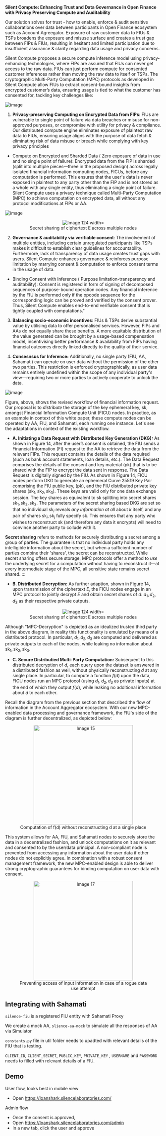 **Silent Compute: Enhancing Trust and Data Governance in Open Finance with Privacy Preserving Compute and Auditability**

Our solution solves for trust - how to enable, enforce & audit sensitive collaborations over data between participants in Open Finance ecosystem such as Account Agreegator. Exposure of raw customer data to FIUs & TSPs broadens the exposure and misuse surface and creates a trust gap between FIPs & FIUs, resulting in hesitant and limited participation due to insufficient assurance & clarity regarding data usage and privacy concerns.

Silent Compute proposes a secure compute inference model using privacy-enhancing technologies, where FIPs are assured that FIUs can never get access to the raw data. FIUs can just perform compute for consented customer inferences rather than moving the raw data to itself or TSPs. The cryptographic Multi-Party Computation (MPC) protocols as developed in Silent Compute allow FIUs to extract consent-bound insights from encrypted customer’s data, ensuring usage is tied to what the customer has consented for, tackling key challenges like:

![image](https://github.com/user-attachments/assets/880c769b-1228-415b-b53c-6e88d307f6bd)

1. **Privacy-preserving Computing on Encrypted Data from FIPs**: FIUs are vulnerable to single point of failure via data breaches or misuse for non-approved purposes, or compromise with utility for privacy & compliance. Our distributed compute engine eliminates exposure of plaintext raw data to FIUs, ensuring usage aligns with the purpose of data fetch & eliminating risk of data misuse or breach while complying with key privacy principles

- Compute on Encrypted and Sharded Data ( Zero exposure of data in use and no single point of failure): Encrypted data from the FIP is sharded (split into multiple pieces—three in the proposed design) across legally isolated financial information computing nodes, FICUs, before any computation is performed. This ensures that the user's data is never exposed in plaintext to any party other than the FIP and is not stored as a whole with any single entity, thus eliminating a single point of failure. Silent Compute uses a privacy technique called Multi-Party Computation (MPC) to achieve computation on encrypted data, all without any protocol modifications at FIPs or AA.

![image](https://github.com/user-attachments/assets/f6dafcfa-2b27-4e6b-8189-51b8bfc6e29f)

 <div style="text-align: center;">
    <figure>
        <img src="https://github.com/user-attachments/assets/81de190b-d018-4e85-8914-fb0f7a8c4bda" alt="Image 124 width="200"/>
        <figcaption>Secret sharing of ciphertext E across multiple nodes </figcaption>
    </figure>
</div>

2. **Governance & auditability via verifiable consent**: The involvement of multiple entities, including certain unregulated participants like TSPs makes it difficult to establish clear guidelines for accountability. Furthermore, lack of transparency of data usage creates trust gaps with users. Silent Compute enhances governance & reinforces purpose limitation by marrying consent & computation to enforce consent terms in the usage of data.

- Binding Consent with Inference ( Purpose limitation-transparency and auditability): Consent is registered in form of signing of decomposed sequences of purpose-bound operation codes. Any financial inference by the FIU is performed only if the opcode sequence for the corresponding logic can be proved and verified by the consent prover. Thus, Silent Compute enables end-to-end verifiable consent that is tightly coupled with computations."

3. **Balancing socio-economic incentives**: FIUs & TSPs derive substantial value by utilising data to offer personalised services. However, FIPs and AAs do not equally share these benefits. A more equitable distribution of the value generated can be brought by a usage-based compensation model, incentivising better performance & availability from FIPs having financial outcomes directly linked directly to the quality of their service.

4. **Consesnsus for Inference:** Additionally, no single party (FIU, AA, Sahamati) can operate on user data without the permission of the other two parties. This restriction is enforced cryptographically, as user data remains entirely undefined within the scope of any individual party's view—requiring two or more parties to actively cooperate to unlock the data.

![image](https://github.com/user-attachments/assets/f6dafcfa-2b27-4e6b-8189-51b8bfc6e29f)

Figure, above, shows the revised workflow of financial information request. Our proposal is to _distribute_ the storage of the key ephemeral key, $\mathsf{sk}$, amongst Financial Information Compute Unit (FICU) nodes. In practice, as an example in context of this white paper, these compute nodes can be operated by AA, FIU, and Sahamati, each running one instance. Let's see the adaptations in context of the existing workflow.

- **A. Initiating a Data Request with Distributed Key Generation (DKG):**
  As shown in Figure 14, after the user’s consent is obtained, the FIU sends a Financial Information (FI) request to the AA to retrieve the data from the relevant FIPs. This request contains the details of the data required (such as bank account statements, loan details, etc.). The Data Request comprises the details of the consent and key material ($\mathsf{pk}$) that is to be shared with the FIP to encrypt the data sent in response. The Data Request is digitally signed by the FIU. As shown in Figure 14, FICU nodes perform DKG to generate an ephemeral Curve 25519 Key Pair comprising the FIU public key, ($\mathsf{pk}$), and the FIU distributed private key shares ($\mathsf{sk}_1,\mathsf{sk}_2,\mathsf{sk}_3$). These keys are valid only for one data exchange session. The key shares as equivalent to $\mathsf{sk}$ splitting into secret shares $\mathsf{sk}_1,\mathsf{sk}_2,\mathsf{sk}_3$. The parameters of the secret sharing based DKG are set so that no individual $\mathsf{sk}_i$ reveals _any information at all_ about $k$ itself, and any pair of shares $\mathsf{sk}_i,\mathsf{sk}_j$ fully specify $\mathsf{sk}$.
  This ensures that any party who wishes to reconstruct $\mathsf{sk}$ (and therefore any data it encrypts) will need to convince another party to collude with it.

**Secret sharing** refers to methods for securely distributing a secret among a group of parties. The guarantee is that no individual party holds any intelligible information about the secret, but when a sufficient number of parties combine their 'shares', the secret can be reconstructed. While secret sharing offers secure storage, MPC protocols offer a method to _use_ the underlying secret for a computation without having to reconstruct it—at every intermediate stage of the MPC, all sensitive state remains secret shared.
:::

- **B. Distributed Decryption:** As further adaption, shown in Figure 14, upon transmission of the ciphertext $E$, the FICU nodes engage in an MPC protocol to jointly decrypt $E$ and obtain secret shares of $d$: $d_1,d_2,d_3$ as their respective private outputs.

 <div style="text-align: center;">
    <figure>
        <img src="https://hackmd.io/_uploads/B1rS3Z6yJx.png" alt="Image 124 width="320"/>
        <figcaption>Secret sharing of ciphertext E across multiple nodes </figcaption>
    </figure>
</div>

Although "MPC-Decryption" is depicted as an idealized trusted third party in the above diagram, in reality this functionality is emulated by means of a distributed protocol. In particular, $d_1,d_2,d_3$ are computed and delivered as private outputs to each of the nodes, while leaking no information about $\mathsf{sk}_1,\mathsf{sk}_2,\mathsf{sk}_3$.

- **C. Secure Distributied Multi-Party Computation:** Subsequent to this distributed decryption of $d$, each query upon the dataset is answered in a distributed fashion as well, without physically reconstructing $d$ at any single place. In particular, to compute a function $f(d)$ upon the data, FICU nodes run an MPC protocol (using $d_1,d_2,d_3$ as private inputs) at the end of which they output $f(d)$, while leaking no additional information about $d$ to each other.

Recall the diagram from the previous section that described the flow of information in the Account Aggregator ecosystem. With our new MPC-enabled data processing and governance framework, the FIU's side of the diagram is further decentralized, as depicted below:

 <div style="text-align: center;">
    <figure>
        <img src="https://hackmd.io/_uploads/SyCsysak1e.png" alt="Image 15" width="320"/>
        <figcaption>Computation of f(d) without reconstructing d at a single place </figcaption>
    </figure>
</div>

This system allows for AA, FIU, and Sahamati nodes to securely store the data in a decentralized fashion, and unlock computations on it as relevant and consented to by the user/data principal. A non-compliant node is prevented from accessing any information about the user data if other nodes do not explicitly agree. In combination with a robust consent management framework, the new MPC-enabled design is able to deliver strong cryptographic guarantees for binding computation on user data with consent.

 <div style="text-align: center;">
    <figure>
        <img src="https://hackmd.io/_uploads/H19TGB4AC.png" alt="Image 17" width="320"/>
        <figcaption>Preventing access of input information in case of a rogue data use attempt </figcaption>
    </figure>
</div>

## Integrating with Sahamati

`silence-fiu` is a registered FIU entity with Sahamati Proxy

We create a mock AA, `slience-aa-mock` to simulate all the responses of AA via Simulator

`constants.py` file in util folder needs to upadted with relevant details of the FIU that is testing.

`CLIENT_ID`, `CLIENT_SECRET`, `PUBLIC_KEY`, `PRIVATE_KEY` , `USERNAME` and `PASSWORD` needs to filled with relevant details of a FIU.

## Demo

User flow, looks best in mobile view

- Open https://loanshark.silencelaboratories.com/

Admin flow

- Once the consent is approved,
- Open https://loanshark.silencelaboratories.com/admin
- In a new tab, click the user and approve
